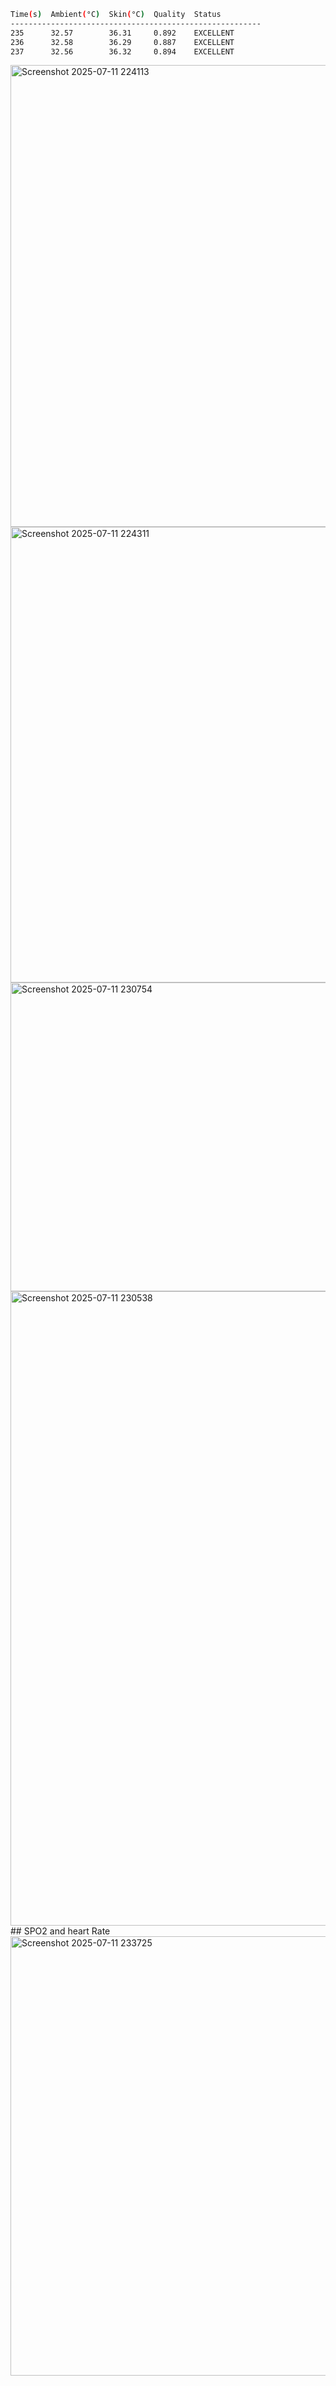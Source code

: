 ```bash
Time(s)  Ambient(°C)  Skin(°C)  Quality  Status
--------------------------------------------------------
235      32.57        36.31     0.892    EXCELLENT
236      32.58        36.29     0.887    EXCELLENT
237      32.56        36.32     0.894    EXCELLENT
```

<img width="644" height="739" alt="Screenshot 2025-07-11 224113" src="https://github.com/user-attachments/assets/327d4bcf-9226-4f23-bc24-deb85fdfd660" />

<img width="628" height="729" alt="Screenshot 2025-07-11 224311" src="https://github.com/user-attachments/assets/aae7a939-7940-4b35-9a12-c89816e2999b" />


 <img width="917" height="494" alt="Screenshot 2025-07-11 230754" src="https://github.com/user-attachments/assets/4f3945f1-5a76-4cb4-9eb6-c97a77fe83c2" />

 <img width="1919" height="1015" alt="Screenshot 2025-07-11 230538" src="https://github.com/user-attachments/assets/0bc71cfe-8c09-4a96-9f4d-95efd49adfcc" />
## SPO2 and heart Rate 
  <img width="942" height="703" alt="Screenshot 2025-07-11 233725" src="https://github.com/user-attachments/assets/d4d175f9-8489-4c11-b6ad-e34d557d38d6" />
